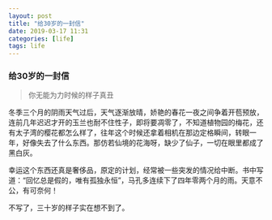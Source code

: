 ```yaml
---
layout: post
title: "给30岁的一封信"
date: 2019-03-17 11:31
categories: [life]
tags: life
---
```


### 给30岁的一封信

> 你无能为力时候的样子真丑

冬季三个月的阴雨天气过后，天气逐渐放晴，娇艳的春花一夜之间争着开苞预放，连前几年迟迟才开的玉兰也耐不住性子，即将要凋零了，不知道植物园的梅花，还有太子湾的樱花都怎么样了，往年这个时候还拿着相机在那边定格瞬间，转眼一年，好像失去了什么东西。那仿若仙境的花海呀，缺少了仙子，一切在眼里都成了黑白灰。

幸运这个东西还真是奢侈品，原定的计划，经常被一些突发的情况给中断。书中写道：“回忆总是假的，唯有孤独永恒”，马孔多连续下了四年零两个月的雨。天意不公，有可奈何！

不写了，三十岁的样子实在想不到了。